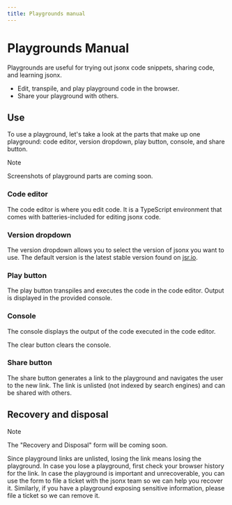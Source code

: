 ```yaml
---
title: Playgrounds manual
---
```


# Playgrounds Manual

Playgrounds are useful for trying out jsonx code snippets, sharing code, and
learning jsonx.

- Edit, transpile, and play playground code in the browser.
- Share your playground with others.

## Use

To use a playground, let's take a look at the parts that make up one playground:
code editor, version dropdown, play button, console, and share button.

> [!NOTE]
>
> Screenshots of playground parts are coming soon.

### Code editor

The code editor is where you edit code. It is a TypeScript environment that
comes with batteries-included for editing jsonx code.

### Version dropdown

The version dropdown allows you to select the version of jsonx you want to use.
The default version is the latest stable version found on
[jsr.io](https://jsr.io).

### Play button

The play button transpiles and executes the code in the code editor. Output is
displayed in the provided console.

### Console

The console displays the output of the code executed in the code editor.

The clear button clears the console.

### Share button

The share button generates a link to the playground and navigates the user to
the new link. The link is unlisted (not indexed by search engines) and can be
shared with others.

## Recovery and disposal

> [!NOTE]
>
> The "Recovery and Disposal" form will be coming soon.

Since playground links are unlisted, losing the link means losing the
playground. In case you lose a playground, first check your browser history for
the link. In case the playground is important and unrecoverable, you can use the
form to file a ticket with the jsonx team so we can help you recover it.
Similarly, if you have a playground exposing sensitive information, please file
a ticket so we can remove it.
